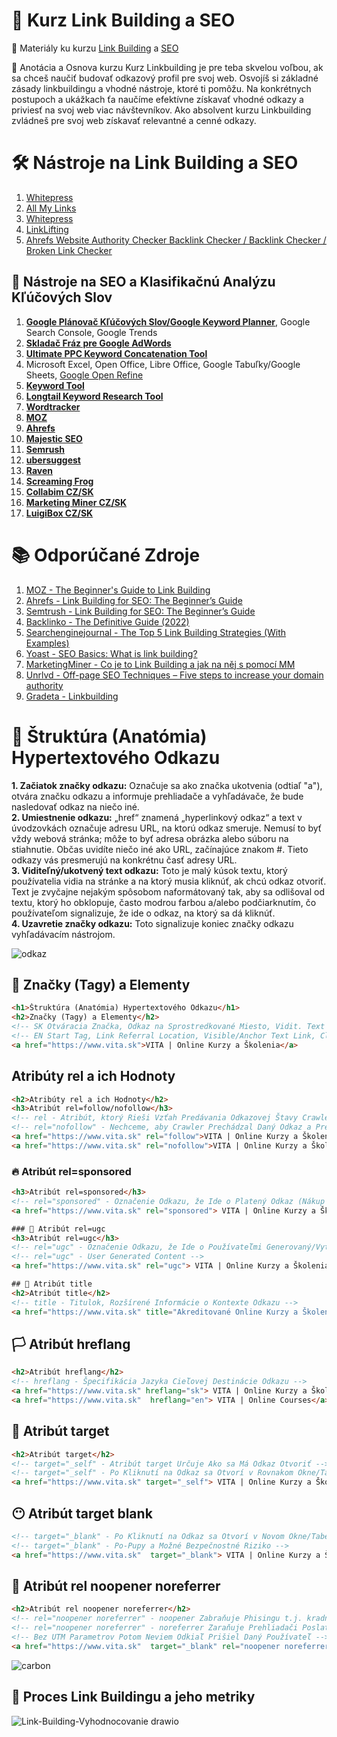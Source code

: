 # 🔗 Kurz Link Building a SEO
💼 Materiály ku kurzu [Link Building](https://www.it-academy.sk/kurz/linkbuilding-i-zaciatocnik/) a [SEO](https://www.it-academy.sk/kurz/zaklady-seo-optimalizacia-pre-vyhladavace-i/)

📑 Anotácia a Osnova kurzu
Kurz Linkbuilding je pre teba skvelou voľbou, ak sa chceš naučiť budovať odkazový profil pre svoj web. Osvojíš si základné zásady linkbuildingu a vhodné nástroje, ktoré ti pomôžu. Na konkrétnych postupoch a ukážkach ťa naučíme efektívne získavať vhodné odkazy a priviesť na svoj web viac návštevníkov. Ako absolvent kurzu Linkbuilding zvládneš pre svoj web získavať relevantné a cenné odkazy.

# 🛠️ Nástroje na Link Building a SEO
1. [Whitepress](https://www.whitepress.com)
2. [All My Links](https://allmylinks.com)
3. [Whitepress](https://www.whitepress.com)
4. [LinkLifting](https://linklifting.com/)
5. [Ahrefs Website Authority Checker Backlink Checker / Backlink Checker / Broken Link Checker](https://ahrefs.com/website-authority-checker)

## 🔨 Nástroje na SEO a Klasifikačnú Analýzu Kľúčových Slov
1. [**Google Plánovač Kľúčových Slov/Google Keyword Planner**](https://ads.google.com/aw/keywordplanner), Google Search Console, Google Trends
2. [**Skladač Fráz pre Google AdWords**](http://kw.tre.sk/sk)
3. [**Ultimate PPC Keyword Concatenation Tool**](https://www.found.co.uk/ppc-keyword-tool/)
4. Microsoft Excel, Open Office, Libre Office, Google Tabuľky/Google Sheets, [Google Open Refine](https://openrefine.org/)
5. [**Keyword Tool**](https://www.keywordtool.io)
6. [**Longtail Keyword Research Tool**](https://www.keyword.io)
7. [**Wordtracker**](https://www.wordtracker.com/)
8. [**MOZ**](https://moz.com/products)
9. [**Ahrefs**](https://www.ahrefs.com/)
10. [**Majestic SEO**](https://majestic.com/)
11. [**Semrush**](https://www.semrush.com/)
12. [**ubersuggest**](https://neilpatel.com/ubersuggest/)
13. [**Raven**](https://raven.com)
13. [**Screaming Frog**](https://www.screamingfrog.co.uk/seo-spider/)
14. [**Collabim CZ/SK**](https://www.collabim.cz/sk)
15. [**Marketing Miner CZ/SK**](https://www.marketingminer.com/sk)
16. [**LuigiBox CZ/SK**](https://www.luigibox.com/)

# 📚 Odporúčané Zdroje
1. [MOZ - The Beginner's Guide to Link Building](https://moz.com/beginners-guide-to-link-building)
1. [Ahrefs - Link Building for SEO: The Beginner’s Guide](https://ahrefs.com/blog/link-building/)
1. [Semtrush - Link Building for SEO: The Beginner’s Guide](https://www.semrush.com/blog/link-building/)
1. [Backlinko - The Definitive Guide (2022)](https://backlinko.com/link-building)
1. [Searchenginejournal - The Top 5 Link Building Strategies (With Examples)](https://www.searchenginejournal.com/top-link-building-strategies/435147/)
1. [Yoast - SEO Basics: What is link building?](https://yoast.com/what-is-link-building/)
1. [MarketingMiner - Co je to Link Building a jak na něj s pomocí MM](https://www.marketingminer.com/sk/blog/link-building-co-to-je.html)
1. [Unrlvd - Off-page SEO Techniques – Five steps to increase your domain authority](https://www.unrvld.com/viewpoint/off-page-seo-techniques)
1. [Gradeta - Linkbuilding](https://gradeta.sk/kategoria/linkbuilding)

# 📏 Štruktúra (Anatómia) Hypertextového Odkazu
**1. Začiatok značky odkazu:** Označuje sa ako značka ukotvenia (odtiaľ "a"), otvára značku odkazu a informuje prehliadače a vyhľadávače, že bude nasledovať odkaz na niečo iné.  
**2. Umiestnenie odkazu:** „href“ znamená „hyperlinkový odkaz“ a text v úvodzovkách označuje adresu URL, na ktorú odkaz smeruje. Nemusí to byť vždy webová stránka; môže to byť adresa obrázka alebo súboru na stiahnutie. Občas uvidíte niečo iné ako URL, začínajúce znakom #. Tieto odkazy vás presmerujú na konkrétnu časť adresy URL.  
**3. Viditeľný/ukotvený text odkazu:** Toto je malý kúsok textu, ktorý používatelia vidia na stránke a na ktorý musia kliknúť, ak chcú odkaz otvoriť. Text je zvyčajne nejakým spôsobom naformátovaný tak, aby sa odlišoval od textu, ktorý ho obklopuje, často modrou farbou a/alebo podčiarknutím, čo používateľom signalizuje, že ide o odkaz, na ktorý sa dá kliknúť.  
**4. Uzavretie značky odkazu:** Toto signalizuje koniec značky odkazu vyhľadávacím nástrojom.  

![odkaz](https://user-images.githubusercontent.com/24510943/215290580-db405ec0-5190-4088-9bca-87f46b46d672.png)

## 🔖 Značky (Tagy) a Elementy</h2>
```html
<h1>Štruktúra (Anatómia) Hypertextového Odkazu</h1>
<h2>Značky (Tagy) a Elementy</h2>
<!-- SK Otváracia Značka, Odkaz na Sprostredkované Miesto, Vidit. Text Odkazu, Uzatváracia Značka -->
<!-- EN Start Tag, Link Referral Location, Visible/Anchor Text Link, Close Tag -->
<a href="https://www.vita.sk">VITA | Online Kurzy a Školenia</a>
```
## Atribúty rel a ich Hodnoty
```html
<h2>Atribúty rel a ich Hodnoty</h2>  
<h3>Atribút rel=follow/nofollow</h3>
<!-- rel - Atribút, ktorý Rieši Vzťah Predávania Odkazovej Štavy Crawlerom -->
<!-- rel="nofollow" - Nechceme, aby Crawler Prechádzal Daný Odkaz a Prenášal Odkazovú Štavu -->
<a href="https://www.vita.sk" rel="follow">VITA | Online Kurzy a Školenia</a>
<a href="https://www.vita.sk" rel="nofollow">VITA | Online Kurzy a Školenia</a>
```
### 🔥 Atribút rel=sponsored
```html
<h3>Atribút rel=sponsored</h3>
<!-- rel="sponsored" - Označenie Odkazu, že Ide o Platený Odkaz (Nákup Odkazu, Články, PR)-->
<a href="https://www.vita.sk" rel="sponsored"> VITA | Online Kurzy a Školenia</a>
```
```html
### 🤼 Atribút rel=ugc
<h3>Atribút rel=ugc</h3> 
<!-- rel="ugc" - Označenie Odkazu, že Ide o Používateľmi Generovaný/Vytvorený Odkaz. Napríklad Používatelia Tvoria a Píšu Obsah s Odkazmi v Komentároch -->
<!-- rel="ugc" - User Generated Content -->
<a href="https://www.vita.sk" rel="ugc"> VITA | Online Kurzy a Školenia</a>
```
```html
## 🔑 Atribút title
<h2>Atribút title</h2>  
<!-- title - Titulok, Rozšírené Informácie o Kontexte Odkazu -->
<a href="https://www.vita.sk" title="Akreditované Online Kurzy a Školenia">VITA | Online Kurzy a Školenia</a>
```
## 🏳️ Atribút hreflang
```html
<h2>Atribút hreflang</h2>  
<!-- hreflang - Špecifikácia Jazyka Cieľovej Destinácie Odkazu -->
<a href="https://www.vita.sk" hreflang="sk"> VITA | Online Kurzy a Školenia</a>
<a href="https://www.vita.sk"  hreflang="en"> VITA | Online Courses</a>
```
## 🎯 Atribút target
```html
<h2>Atribút target</h2>  
<!-- target="_self" - Atribút target Určuje Ako sa Má Odkaz Otvoriť -->
<!-- target="_self" - Po Kliknutí na Odkaz sa Otvorí v Rovnakom Okne/Tabe Prehliadača -->
<a href="https://www.vita.sk" target="_self"> VITA | Online Kurzy a Školenia</a>
```
## 😶 Atribút target blank
```html
<!-- target="_blank" - Po Kliknutí na Odkaz sa Otvorí v Novom Okne/Tabe Prehliadača -->
<!-- target="_blank" - Po-Pupy a Možné Bezpečnostné Riziko -->
<a href="https://www.vita.sk"  target="_blank"> VITA | Online Kurzy a Školenia</a>
```
## 🔐 Atribút rel noopener noreferrer
```html
<h2>Atribút rel noopener noreferrer</h2>  
<!-- rel="noopener noreferrer" - noopener Zabraňuje Phisingu t.j. kradnutiu Informácií zo Zdrojovej Stránky, pretože Zabraňuje Zneužitie JavaScript Funkcie window.opener -->
<!-- rel="noopener noreferrer" - noreferrer Zaraňuje Prehliadači Poslať Cieľovej Stránky Informácie o Stránke, Odkiaľ Prišiel Používateľ Pomocou HTTP Hlavičky -->
<!-- Bez UTM Parametrov Potom Neviem Odkiaľ Prišiel Daný Používateľ -->
<a href="https://www.vita.sk"  target="_blank" rel="noopener noreferrer">VITA | Online Kurzy a Školenia</a>
```
![carbon](https://user-images.githubusercontent.com/24510943/215289258-9e4c33e2-55d3-4ee9-81ab-ceb97798063f.png)

## 📐 Proces Link Buildingu a jeho metriky
![Link-Building-Vyhodnocovanie drawio](https://user-images.githubusercontent.com/24510943/215334512-d16dea2e-aa07-4a63-8fa2-7d87dd80d577.png)


